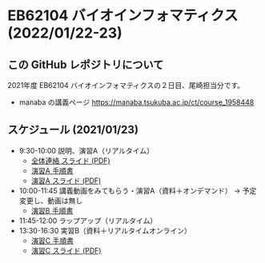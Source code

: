 # EB62104 バイオインフォマティクス (2022/01/22-23)

## この GitHub レポジトリについて

2021年度 EB62104 バイオインフォマティクスの２日目、尾崎担当分です。

- manaba の講義ページ https://manaba.tsukuba.ac.jp/ct/course_1958448

## スケジュール (2021/01/23)

- 9:30-10:00 説明、演習A（リアルタイム）
  - [全体連絡 スライド (PDF)](全体連絡.pdf)
  - [演習A 手順書](演習A)
  - [演習A スライド (PDF)](https://github.com/bioinfo-tsukuba/FY2022-EB62104-Bioinformatics/raw/main/%E6%BC%94%E7%BF%92A/%E6%BC%94%E7%BF%92A.pdf)
- 10:00-11:45  講義動画をみてもらう・演習A（資料＋オンデマンド） → 予定変更し、動画は無し
  - [演習B 手順書](演習B)
- 11:45-12:00  ラップアップ（リアルタイム）
- 13:30-16:30  実習B（資料＋リアルタイムオンライン）
  - [演習C 手順書](演習C)
  - [演習C スライド (PDF)](https://github.com/bioinfo-tsukuba/FY2022-EB62104-Bioinformatics/raw/main/%E6%BC%94%E7%BF%92C/%E6%BC%94%E7%BF%92C.pdf)
